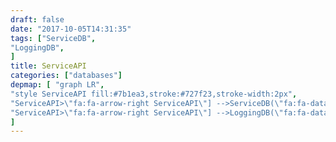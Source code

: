 ```yaml
---
draft: false
date: "2017-10-05T14:31:35"
tags: ["ServiceDB",
"LoggingDB",
]
title: ServiceAPI
categories: ["databases"]
depmap: [ "graph LR",
"style ServiceAPI fill:#7b1ea3,stroke:#727f23,stroke-width:2px",
"ServiceAPI>\"fa:fa-arrow-right ServiceAPI\"] -->ServiceDB(\"fa:fa-database ServiceDB\")",
"ServiceAPI>\"fa:fa-arrow-right ServiceAPI\"] -->LoggingDB(\"fa:fa-database LoggingDB\")",
]
---
```

			